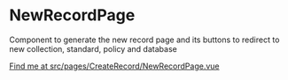 # NewRecordPage

Component to generate the new record page and its buttons to redirect to new collection, standard, policy and database

[Find me at src/pages/CreateRecord/NewRecordPage.vue](https://github.com/FAIRsharing/fairsharing.github.io/tree/moreWorkflowTest/src/pages/CreateRecord/NewRecordPage.vue)